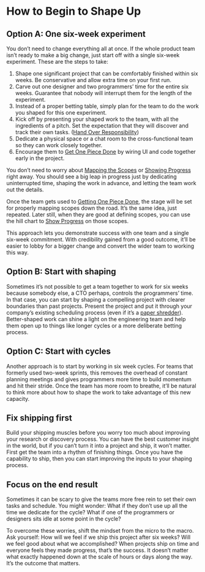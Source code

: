 # How to Begin to Shape Up

## Option A: One six-week experiment

You don’t need to change everything all at once. If the whole product team isn’t ready to make a big change, just start off with a single six-week experiment. These are the steps to take:

1. Shape one significant project that can be comfortably finished within six weeks. Be conservative and allow extra time on your first run.
2. Carve out one designer and two programmers’ time for the entire six weeks. Guarantee that nobody will interrupt them for the length of the experiment.
3. Instead of a proper betting table, simply plan for the team to do the work you shaped for this one experiment.
4. Kick off by presenting your shaped work to the team, with all the ingredients of a pitch. Set the expectation that they will discover and track their own tasks. ([Hand Over Responsibility](https://basecamp.com/shapeup/3.1-chapter-10))
5. Dedicate a physical space or a chat room to the cross-functional team so they can work closely together.
6. Encourage them to [Get One Piece Done](https://basecamp.com/shapeup/3.2-chapter-11) by wiring UI and code together early in the project.

You don’t need to worry about [Mapping the Scopes](https://basecamp.com/shapeup/3.3-chapter-12) or [Showing Progress](https://basecamp.com/shapeup/3.4-chapter-13) right away. You should see a big leap in progress just by dedicating uninterrupted time, shaping the work in advance, and letting the team work out the details.

Once the team gets used to [Getting One Piece Done](https://basecamp.com/shapeup/3.2-chapter-11), the stage will be set for properly mapping scopes down the road. It’s the same idea, just repeated. Later still, when they are good at defining scopes, you can use the hill chart to [Show Progress](https://basecamp.com/shapeup/3.4-chapter-13) on those scopes.

This approach lets you demonstrate success with one team and a single six-week commitment. With credibility gained from a good outcome, it’ll be easier to lobby for a bigger change and convert the wider team to working this way.

## Option B: Start with shaping

Sometimes it’s not possible to get a team together to work for six weeks because somebody else, a CTO perhaps, controls the programmers’ time. In that case, you can start by shaping a compelling project with clearer boundaries than past projects. Present the project and put it through your company’s existing scheduling process (even if it’s a [paper shredder](https://basecamp.com/shapeup/3.1-chapter-10#assign-projects-not-tasks)). Better-shaped work can shine a light on the engineering team and help them open up to things like longer cycles or a more deliberate betting process.

## Option C: Start with cycles

Another approach is to start by working in six week cycles. For teams that formerly used two-week sprints, this removes the overhead of constant planning meetings and gives programmers more time to build momentum and hit their stride. Once the team has more room to breathe, it’ll be natural to think more about how to shape the work to take advantage of this new capacity.

## Fix shipping first

Build your shipping muscles before you worry too much about improving your research or discovery process. You can have the best customer insight in the world, but if you can’t turn it into a project and ship, it won’t matter. First get the team into a rhythm of finishing things. Once you have the capability to ship, then you can start improving the inputs to your shaping process.

## Focus on the end result

Sometimes it can be scary to give the teams more free rein to set their own tasks and schedule. You might wonder: What if they don’t use up all the time we dedicate for the cycle? What if one of the programmers or designers sits idle at some point in the cycle?

To overcome these worries, shift the mindset from the micro to the macro. Ask yourself: How will we feel if we ship this project after six weeks? Will we feel good about what we accomplished? When projects ship on time and everyone feels they made progress, that’s the success. It doesn’t matter what exactly happened down at the scale of hours or days along the way. It’s the outcome that matters.
